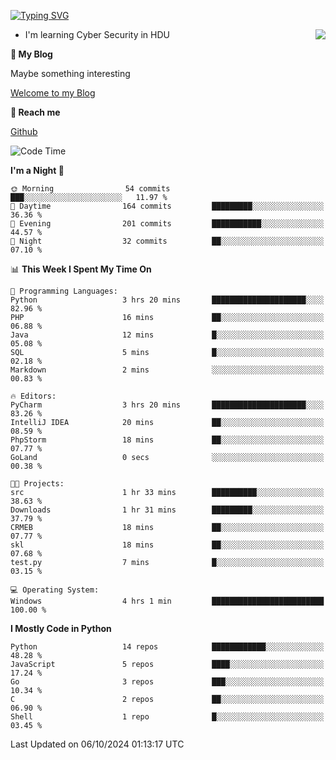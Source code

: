 [![Typing SVG](https://readme-typing-svg.herokuapp.com?font=Fira+Code&pause=1000&random=false&width=450&height=60&lines=Hello+%F0%9F%91%8B%F0%9F%8F%BB;I'm+JBNRZ)](https://git.io/typing-svg)

<a href="#">
  <img align="right" src="https://github-readme-stats.vercel.app/api?username=JBNRZ&show_icons=true&bg_color=15,f2f7fd,E0EAFC" />
</a>

- I'm learning Cyber Security in HDU

 **🌱 My Blog**

Maybe something interesting

[Welcome to my Blog](https://jbnrz.com.cn/)

 **💬 Reach me** 

[Github](https://github.com/JBNRZ)


<!--START_SECTION:waka-->
![Code Time](http://img.shields.io/badge/Code%20Time-692%20hrs%2056%20mins-blue)

**I'm a Night 🦉** 

```text
🌞 Morning                54 commits          ███░░░░░░░░░░░░░░░░░░░░░░   11.97 % 
🌆 Daytime                164 commits         █████████░░░░░░░░░░░░░░░░   36.36 % 
🌃 Evening                201 commits         ███████████░░░░░░░░░░░░░░   44.57 % 
🌙 Night                  32 commits          ██░░░░░░░░░░░░░░░░░░░░░░░   07.10 % 
```


📊 **This Week I Spent My Time On** 

```text
💬 Programming Languages: 
Python                   3 hrs 20 mins       █████████████████████░░░░   82.96 % 
PHP                      16 mins             ██░░░░░░░░░░░░░░░░░░░░░░░   06.88 % 
Java                     12 mins             █░░░░░░░░░░░░░░░░░░░░░░░░   05.08 % 
SQL                      5 mins              █░░░░░░░░░░░░░░░░░░░░░░░░   02.18 % 
Markdown                 2 mins              ░░░░░░░░░░░░░░░░░░░░░░░░░   00.83 % 

🔥 Editors: 
PyCharm                  3 hrs 20 mins       █████████████████████░░░░   83.26 % 
IntelliJ IDEA            20 mins             ██░░░░░░░░░░░░░░░░░░░░░░░   08.59 % 
PhpStorm                 18 mins             ██░░░░░░░░░░░░░░░░░░░░░░░   07.77 % 
GoLand                   0 secs              ░░░░░░░░░░░░░░░░░░░░░░░░░   00.38 % 

🐱‍💻 Projects: 
src                      1 hr 33 mins        ██████████░░░░░░░░░░░░░░░   38.63 % 
Downloads                1 hr 31 mins        █████████░░░░░░░░░░░░░░░░   37.79 % 
CRMEB                    18 mins             ██░░░░░░░░░░░░░░░░░░░░░░░   07.77 % 
skl                      18 mins             ██░░░░░░░░░░░░░░░░░░░░░░░   07.68 % 
test.py                  7 mins              █░░░░░░░░░░░░░░░░░░░░░░░░   03.15 % 

💻 Operating System: 
Windows                  4 hrs 1 min         █████████████████████████   100.00 % 
```

**I Mostly Code in Python** 

```text
Python                   14 repos            ████████████░░░░░░░░░░░░░   48.28 % 
JavaScript               5 repos             ████░░░░░░░░░░░░░░░░░░░░░   17.24 % 
Go                       3 repos             ███░░░░░░░░░░░░░░░░░░░░░░   10.34 % 
C                        2 repos             ██░░░░░░░░░░░░░░░░░░░░░░░   06.90 % 
Shell                    1 repo              █░░░░░░░░░░░░░░░░░░░░░░░░   03.45 % 
```




 Last Updated on 06/10/2024 01:13:17 UTC
<!--END_SECTION:waka-->
